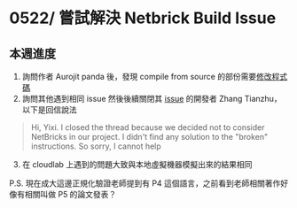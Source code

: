 0522/ 嘗試解決 Netbrick Build Issue
===
## 本週進度
1. 詢問作者 Aurojit panda 後，發現 compile from source 的部份需要[修改程式碼](https://github.com/rust-lang/rust-bindgen/issues/1498#issue-401510318)
2. 詢問其他遇到相同 issue 然後後續關閉其 [issue](https://github.com/NetSys/NetBricks/issues/103) 的開發者 Zhang Tianzhu，以下是回信說法
> Hi, Yixi. I closed the thread because we decided not to consider NetBricks in our project. I didn't find any solution to the "broken" instructions. So sorry, I cannot help
3. 在 cloudlab 上遇到的問題大致與本地虛擬機器模擬出來的結果相同

P.S. 現在成大這邊正規化驗證老師提到有 P4 這個語言，之前看到老師相關著作好像有相關叫做 P5 的論文發表？

